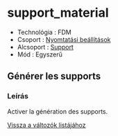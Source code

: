 # support\_material

* Technológia : FDM
* Csoport : [Nyomtatási beállítások](../../../konfig/print_settings)
* Alcsoport : [Support](../../beallitasok/print_settings.md#support)
* Mód : Egyszerű

## Générer les supports

### Leírás

Activer la génération des supports.

[Vissza a változók listájához](../../variable_list)

